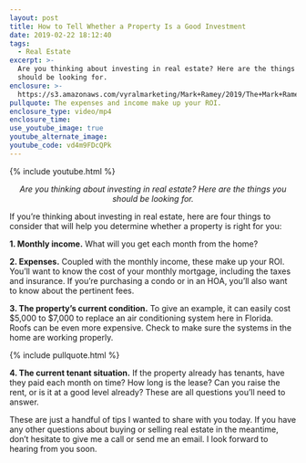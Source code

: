 ```yaml
---
layout: post
title: How to Tell Whether a Property Is a Good Investment
date: 2019-02-22 18:12:40
tags:
  - Real Estate
excerpt: >-
  Are you thinking about investing in real estate? Here are the things you
  should be looking for.
enclosure: >-
  https://s3.amazonaws.com/vyralmarketing/Mark+Ramey/2019/The+Mark+Ramey+Group-+%5B8-24%5D+_+Investing+in+Real+Estate.mp4
pullquote: The expenses and income make up your ROI.
enclosure_type: video/mp4
enclosure_time:
use_youtube_image: true
youtube_alternate_image:
youtube_code: vd4m9FDcQPk
---
```


{% include youtube.html %}

<p style="text-align: center;"><em>Are you thinking about investing in real estate? Here are the things you should be looking for.</em></p>

If you’re thinking about investing in real estate, here are four things to consider that will help you determine whether a property is right for you:

**1. Monthly income.** What will you get each month from the home?

**2. Expenses.** Coupled with the monthly income, these make up your ROI. You’ll want to know the cost of your monthly mortgage, including the taxes and insurance. If you’re purchasing a condo or in an HOA, you’ll also want to know about the pertinent fees.

**3. The property’s current condition.** To give an example, it can easily cost $5,000 to $7,000 to replace an air conditioning system here in Florida. Roofs can be even more expensive. Check to make sure the systems in the home are working properly.

{% include pullquote.html %}

**4. The current tenant situation.** If the property already has tenants, have they paid each month on time? How long is the lease? Can you raise the rent, or is it at a good level already? These are all questions you’ll need to answer.

These are just a handful of tips I wanted to share with you today. If you have any other questions about buying or selling real estate in the meantime, don’t hesitate to give me a call or send me an email. I look forward to hearing from you soon.